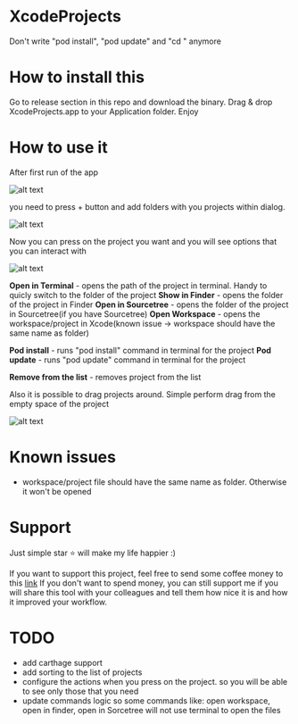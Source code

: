 # XcodeProjects
Don't write "pod install", "pod update" and "cd <your project>" anymore
  
# How to install this
Go to release section in this repo and download the binary. Drag & drop XcodeProjects.app to your Application folder. Enjoy

# How to use it
After first run of the app 

![alt text](https://github.com/DKalachniuk/XcodeProjects/blob/master/blob/master/Images/example_empty_list.png?raw=true)

you need to press + button and add folders with you projects within dialog.

![alt text](https://github.com/DKalachniuk/XcodeProjects/blob/master/blob/master/Images/example_list_of_projects.png?raw=true)

Now you can press on the project you want and you will see options that you can interact with 

![alt text](https://github.com/DKalachniuk/XcodeProjects/blob/master/blob/master/Images/example_context_menu.png?raw=true)

**Open in Terminal** - opens the path of the project in terminal. Handy to quicly switch to the folder of the project
**Show in Finder** - opens the folder of the project in Finder
**Open in Sourcetree** - opens the folder of the project in Sourcetree(if you have Sourcetree)
**Open Workspace** - opens the workspace/project in Xcode(known issue -> workspace should have the same name as folder)

**Pod install** - runs "pod install" command in terminal for the project
**Pod update** - runs "pod update" command in terminal for the project

**Remove from the list** - removes project from the list

Also it is possible to drag projects around. Simple perform drag from the empty space of the project

![alt text](https://github.com/DKalachniuk/XcodeProjects/blob/master/blob/master/Images/example_drag_and_drop.png?raw=true)

# Known issues

- workspace/project file should have the same name as folder. Otherwise it won't be opened

# Support
Just simple star ⭐️ will make my life happier :) 

If you want to support this project, feel free to send some coffee money to this [link](paypal.me/dkalachniuk)
If you don't want to spend money, you can still support me if you will share this tool with your colleagues and tell them how nice it is and how it improved your workflow.

# TODO
- add carthage support
- add sorting to the list of projects
- configure the actions when you press on the project. so you will be able to see only those that you need
- update commands logic so some commands like: open workspace, open in finder, open in Sorcetree will not use terminal to open the files
